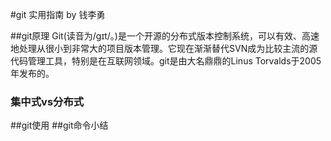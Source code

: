 #git 实用指南
by 钱李勇

##git原理
Git(读音为/gɪt/。)是一个开源的分布式版本控制系统，可以有效、高速地处理从很小到非常大的项目版本管理。它现在渐渐替代SVN成为比较主流的源代码管理工具，特别是在互联网领域。git是由大名鼎鼎的Linus Torvalds于2005年发布的。
### 集中式vs分布式

##git使用
##git命令小结